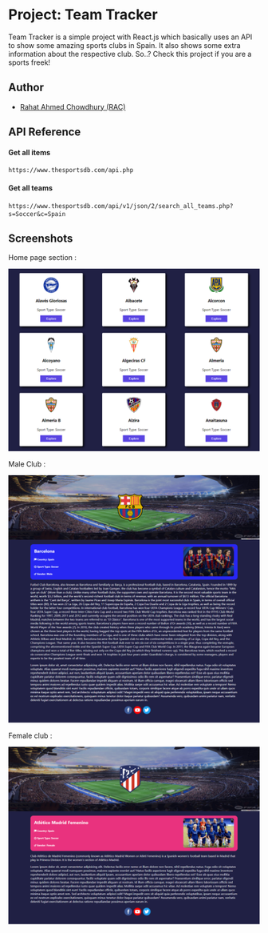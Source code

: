 
# Project: Team Tracker

Team Tracker is a simple project with React.js which basically uses an API to show some amazing sports clubs in Spain. It also shows some extra information about the respective club. So..? Check this project if you are a sports freek!
## Author

- [Rahat Ahmed Chowdhury (RAC)](https://www.github.com/RahatGithub)



## API Reference

#### Get all items

```http
https://www.thesportsdb.com/api.php
```

#### Get all teams

```http
https://www.thesportsdb.com/api/v1/json/2/search_all_teams.php?s=Soccer&c=Spain
```



## Screenshots
Home page section :

![Home page](src/images/team-tracker-home-section.png)


Male Club :

![Male club](src/images/male-team-page.png)


Female club :

![Female club](src/images/female-page-full.png)
